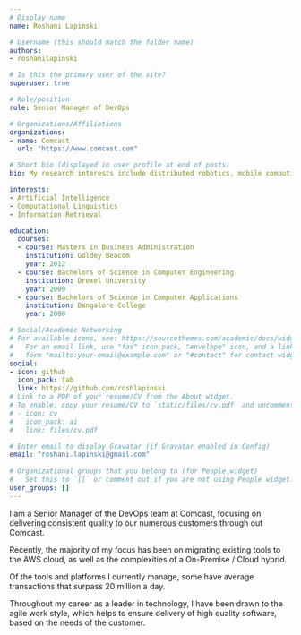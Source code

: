 ```yaml
---
# Display name
name: Roshani Lapinski

# Username (this should match the folder name)
authors:
- roshanilapinski

# Is this the primary user of the site?
superuser: true

# Role/position
role: Senior Manager of DevOps

# Organizations/Affiliations
organizations:
- name: Comcast
  url: "https://www.comcast.com"

# Short bio (displayed in user profile at end of posts)
bio: My research interests include distributed robotics, mobile computing and programmable matter.

interests:
- Artificial Intelligence
- Computational Linguistics
- Information Retrieval

education:
  courses:
  - course: Masters in Business Administration
    institution: Goldey Beacom
    year: 2012
  - course: Bachelors of Science in Computer Engineering
    institution: Drexel University
    year: 2009
  - course: Bachelors of Science in Computer Applications
    institution: Bangalore College
    year: 2008

# Social/Academic Networking
# For available icons, see: https://sourcethemes.com/academic/docs/widgets/#icons
#   For an email link, use "fas" icon pack, "envelope" icon, and a link in the
#   form "mailto:your-email@example.com" or "#contact" for contact widget.
social:
- icon: github
  icon_pack: fab
  link: https://github.com/roshlapinski
# Link to a PDF of your resume/CV from the About widget.
# To enable, copy your resume/CV to `static/files/cv.pdf` and uncomment the lines below.  
# - icon: cv
#   icon_pack: ai
#   link: files/cv.pdf

# Enter email to display Gravatar (if Gravatar enabled in Config)
email: "roshani.lapinski@gmail.com"
  
# Organizational groups that you belong to (for People widget)
#   Set this to `[]` or comment out if you are not using People widget.  
user_groups: []
---
```


I am a Senior Manager of the DevOps team at Comcast, focusing on delivering consistent quality to our numerous customers through out Comcast.

Recently, the majority of my focus has been on migrating existing tools to the AWS cloud, as well as the complexities of a On-Premise / Cloud hybrid.

Of the tools and platforms I currently manage, some have average transactions that surpass 20 million a day.

Throughout my career as a leader in technology, I have been drawn to the agile work style, which helps to ensure delivery of high quality software, based on the needs of the customer.
